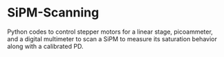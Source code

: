 # SiPM-Scanning
Python codes to control stepper motors for a linear stage, picoammeter, and a digital multimeter to scan a SiPM to measure its saturation behavior along with a calibrated PD.
